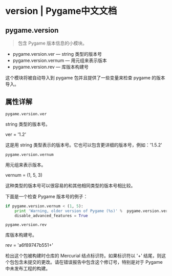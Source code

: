 # version | Pygame中文文档

## pygame.version

>包含 Pygame 版本信息的小模块。

* pygame.version.ver  —  string 类型的版本号
* pygame.version.vernum  —  用元组来表示版本
* pygame.version.rev  —  库版本构建号

这个模块将被自动导入到 pygame 包并且提供了一些变量来检查 pygame 的版本导入。

## 属性详解

`pygame.version.ver`

string 类型的版本号。

ver = '1.2'

这是用 string 类型表示的版本号。它也可以包含更详细的版本号，例如：'1.5.2'

`pygame.version.vernum`

用元组来表示版本。

vernum = (1, 5, 3)

这种类型的版本号可以很容易的和其他相同类型的版本号相比较。

下面是一个检查 Pygame 版本号的例子：

```Python
if pygame.version.vernum < (1, 5):
    print 'Warning, older version of Pygame (%s)' %  pygame.version.ver
    disable_advanced_features = True
```

`pygame.version.rev`

库版本构建号。

rev = 'a6f89747b551+'

检出这个包被构建时仓库的 Mercurial 结点标识符。如果标识符以 '+' 结尾，则这个包包含未提交的更改。请在错误报告中包含这个修订号，特别是对于 Pygame 中未发布工程的构建。

